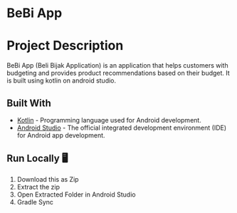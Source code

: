 # BeBi App

# Project Description
BeBi App (Beli Bijak Application) is an application that helps customers with budgeting and provides product recommendations based on their budget. It is built using kotlin on android studio.

## Built With

- [Kotlin](https://kotlinlang.org/) - Programming language used for Android development.
- [Android Studio](https://developer.android.com/studio) - The official integrated development environment (IDE) for Android app development.
## Run Locally 🖥
1. Download this as Zip
2. Extract the zip
3. Open Extracted Folder in Android Studio
4. Gradle Sync
